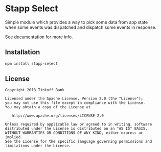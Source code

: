 # Stapp Select
Simple module which provides a way to pick some data from app state when some events was dispatched and dispatch some events in response.

See [documentation](https://stapp.js.org/modules/select.html) for more info.

## Installation
```bash
npm install stapp-select
```

## License

```
Copyright 2018 Tinkoff Bank

Licensed under the Apache License, Version 2.0 (the "License");
you may not use this file except in compliance with the License.
You may obtain a copy of the License at

   http://www.apache.org/licenses/LICENSE-2.0

Unless required by applicable law or agreed to in writing, software
distributed under the License is distributed on an "AS IS" BASIS,
WITHOUT WARRANTIES OR CONDITIONS OF ANY KIND, either express or implied.
See the License for the specific language governing permissions and
limitations under the License.
```
